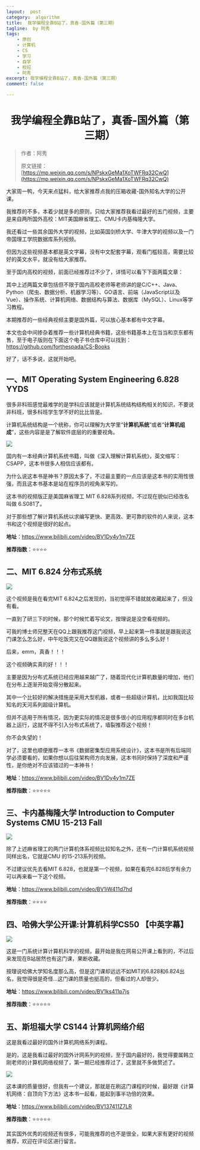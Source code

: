 ```yaml
---
layout:  post
category:  algorithm
title:  我学编程全靠B站了，真香-国外篇（第三期）
tagline:  by 阿秀
tags:
    - 原创
    - 计算机
    - CS
    - 学习
    - 自学
    - 校招
    - 阿秀
excerpt: 我学编程全靠B站了，真香-国外篇（第三期）
comment: false

---
```



<h1 align="center">我学编程全靠B站了，真香-国外篇（第三期）</h1>

> 作者：阿秀
>
> 原文链接：[https://mp.weixin.qq.com/s/NPskxGeMa1XoTWFRq32CwQ](https://mp.weixin.qq.com/s/NPskxGeMa1XoTWFRq32CwQ)

大家周一鸭，今天来点猛料，给大家推荐点我的压箱收藏-国外知名大学的公开课。

我推荐的不多，本着少就是多的原则，只给大家推荐我看过最好的五门视频，主要是来自两所国外高校：MIT美国麻省理工、CMU卡内基梅隆大学。

我还看过一些其余国外大学的视频，比如英国剑桥大学、牛津大学的视频以及一门帝国理工学院数据库系列视频。

但因为这些视频基本都是英文字幕，没有中文配套字幕，观看门槛较高，需要比较好的英文水平，就没有给大家推荐。

至于国内高校的视频，前面已经推荐过不少了，详情可以看下下面两篇文章：

其中上述两篇文章包括但不限于国内高校老师等老师讲的是C/C++、Java、Python（爬虫、数据分析、机器学习等）、GO语言、前端（JavaScript以及Vue）、操作系统、计算机网络、数据结构与算法、数据库（MySQL）、Linux等学习教程。

本期推荐的一些经典视频主要是国外篇，可以放心基本都有中文字幕。



本文也会中间掺杂着推荐一些计算机经典书籍，这些书籍基本上在当当和京东都有售，至于电子版则在下面这个电子书仓库中可以找到：https://github.com/forthespada/CS-Books

好了，话不多说，这就开始吧。

## 一、MIT Operating System Engineering 6.828 YYDS 

很多非科班感觉最难学的是学科应该就是计算机系统结构结构相关的知识，不要说非科班，很多科班学生学不好的比比皆是。

计算机系统结构是一个统称，你可以理解为大学里“**计算机系统**”或者“**计算机组成**”，这些内容是是了解软件底层的的重要视角。

![](https://axiu-image-bed.oss-cn-shanghai.aliyuncs.com/img/202205142327775.png)

国内有一本经典计算机系统书籍，叫做《深入理解计算机系统》，英文缩写：CSAPP，这本书很多人相信应该都有。

为什么说这本书是神书？原因太多了，不过最主要的一点应该是这本书的实用性很强，而且这本书基本是站在程序员的视角来写的。

这本书的视频版正是美国麻省理工 MIT 6.828系列视频，不过现在貌似已经改名叫做 6.S081了。

对于那些想了解计算机系统以求编写更快、更高效、更可靠的软件的人来说，这本书和这个视频是很好的起点。

**地址**：https://www.bilibili.com/video/BV1Dy4y1m7ZE

**推荐指数**：⭐⭐⭐⭐

## 二、MIT 6.824 分布式系统

![](https://axiu-image-bed.oss-cn-shanghai.aliyuncs.com/img/202205142328280.png)

这个视频是我在看完MIT 6.824之后发现的，当初觉得不错就就收藏起来了，但没有看。

一直到了研三下的时候，那个时候忙着写论文，按理说是没空看视频的。

可我的博士师兄整天在QQ上跟我推荐这门视频，早上起来第一件事就是跟我说这门课怎么怎么好，中午吃饭完又在QQ跟我说这个视频讲的多么多么好！

后来，emm，真香！！！

这个视频确实真的好！！！

主要是因为分布式系统已经应用越来越广了，随着现代化计算机数量的增加，他们在分布上逐渐开始变得分散起来。

其中一个比较好的解决措施是采用大型机器，或者一些超级计算机，比如我国比较知名的天河系列超级计算机。

但并不适用于所有情况，因为更实际的情况是很多很小的应用程序都同时在多台机器上运行，这就不得不引入分布式系统了，墙裂推荐这个视频！

你不会失望的！

对了，这里也顺便推荐一本书《数据密集型应用系统设计》，这本书是所有后端同学必须要看的，如果你想以后往架构师方向发展，这本书同时保持了深度和严谨性，是你绝对不应该错过的一本神书！

**地址**：https://www.bilibili.com/video/BV1Dy4y1m7ZE

**推荐指数**：⭐⭐⭐⭐⭐

## 三、卡内基梅隆大学 Introduction to Computer Systems CMU 15-213 Fall

![](https://axiu-image-bed.oss-cn-shanghai.aliyuncs.com/img/202205142328498.png)

除了上述麻省理工的两门计算机体系视频比较知名之外，还有一门计算机系统视频同样出名，它就是CMU 的15-213系列视频。

不过建议优先去看MIT 6.828，也就是第一个视频，如果在看完6.828后学有余力可以再来看一下这个视频。

**地址**：https://www.bilibili.com/video/BV1iW411d7hd

**推荐指数**：⭐⭐⭐⭐







## 四、哈佛大学公开课:计算机科学CS50 【中英字幕】

![](https://axiu-image-bed.oss-cn-shanghai.aliyuncs.com/img/202205142328568.png)

这是一门系统计算计算机科学的视频，最开始是我在网易公开课上看到的，不过后来发现在B站居然也有这门课，果断收藏。

按理说哈佛大学知名度那么高，但是这门课却远远不如MIT的6.828和6.824出名，我觉得很是奇怪...这门课的质量也挺高的，但看过的人却很少。

**地址**：https://www.bilibili.com/video/BV1ks411p7js

**推荐指数**：⭐⭐⭐⭐⭐

## 五、斯坦福大学 CS144 计算机网络介绍

这是我看过最好的国外计算机网络系列课程。

是的，这是我看过最好的国外计网系列的视频，至于国内最好的，我觉得要属韩立刚老师的计算机网络视频了，第一期已经推荐过了，这里就不多做赘述了。

![](https://axiu-image-bed.oss-cn-shanghai.aliyuncs.com/img/202205142328946.png)

这本课的质量很好，但我有一个建议，那就是在刷这门课程的时候，最好跟《计算机网络：自顶向下方法》这本书一起看，能起到事半功倍的效果。

**地址**：https://www.bilibili.com/video/BV137411Z7LR

**推荐指数**：⭐⭐⭐⭐⭐

其实国外优秀的视频还有很多，可能我推荐的也不是很全，如果大家有更好的视频推荐，欢迎在评论区进行留言。
